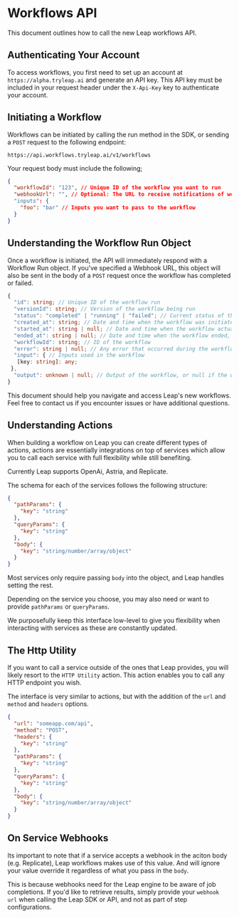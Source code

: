 # Workflows API

This document outlines how to call the new Leap workflows API.

## Authenticating Your Account

To access workflows, you first need to set up an account at `https://alpha.tryleap.ai` and generate an API key. This API key must be included in your request header under the `X-Api-Key` key to authenticate your account.

## Initiating a Workflow

Workflows can be initiated by calling the run method in the SDK, or sending a `POST` request to the following endpoint:

```text copy
https://api.workflows.tryleap.ai/v1/workflows
```

Your request body must include the following;

```json copy
{
  "workflowId": "123", // Unique ID of the workflow you want to run
  "webhookUrl": "", // Optional: The URL to receive notifications of workflow completion or failure
  "inputs": {
    "foo": "bar" // Inputs you want to pass to the workflow
  }
}
```

## Understanding the Workflow Run Object

Once a workflow is initiated, the API will immediately respond with a Workflow Run object. If you've specified a Webhook URL, this object will also be sent in the body of a `POST` request once the workflow has completed or failed.

```typescript copy
{
  "id": string; // Unique ID of the workflow run
  "versionId": string; // Version of the workflow being run
  "status": "completed" | "running" | "failed"; // Current status of the workflow
  "created_at": string; // Date and time when the workflow was initiated
  "started_at": string | null; // Date and time when the workflow actually started, if applicable
  "ended_at": string | null; // Date and time when the workflow ended, if applicable
  "workflowId": string; // ID of the workflow
  "error": string | null; // Any error that occurred during the workflow, or null if the workflow completed successfully
  "input": { // Inputs used in the workflow
   [key: string]: any;
 },
  "output": unknown | null; // Output of the workflow, or null if the workflow failed
}
```

This document should help you navigate and access Leap's new workflows. Feel free to contact us if you encounter issues or have additional questions.

## Understanding Actions

When building a workflow on Leap you can create different types of actions, actions are essentially integrations on top of services which allow you to call each service with full flexibility while still benefiting.

Currently Leap supports OpenAi, Astria, and Replicate.

The schema for each of the services follows the following structure:

``` json copy
{
  "pathParams": {
    "key": "string"
  },
  "queryParams": {
    "key": "string"
  },
  "body": {
    "key": "string/number/array/object"
  }
}
```

Most services only require passing `body` into the object, and Leap handles setting the rest.

Depending on the service you choose, you may also need or want to provide `pathParams` or `queryParams`.

We purposefully keep this interface low-level to give you flexibility when interacting with services as these are constantly updated.

## The Http Utility

If you want to call a service outside of the ones that Leap provides, you will likely resort to the `HTTP Utility` action. This action enables you to call any HTTP endpoint you wish.

The interface is very similar to actions, but with the addition of the `url` and `method` and `headers` options.

``` json copy
{
  "url": "someapp.com/api",
  "method": "POST",
  "headers": {
    "key": "string"
  },
  "pathParams": {
    "key": "string"
  },
  "queryParams": {
    "key": "string"
  },
  "body": {
    "key": "string/number/array/object"
  }
}
```

## On Service Webhooks

Its important to note that if a service accepts a webhook in the aciton body (e.g. Replicate), Leap workflows makes use of this value. And will ignore your value override it regardless of what you pass in the `body`.

This is because webhooks need for the Leap engine to be aware of job completions. If you'd like to retrieve results, simply provide your `webhook url` when calling the Leap SDK or API, and not as part of step configurations.

